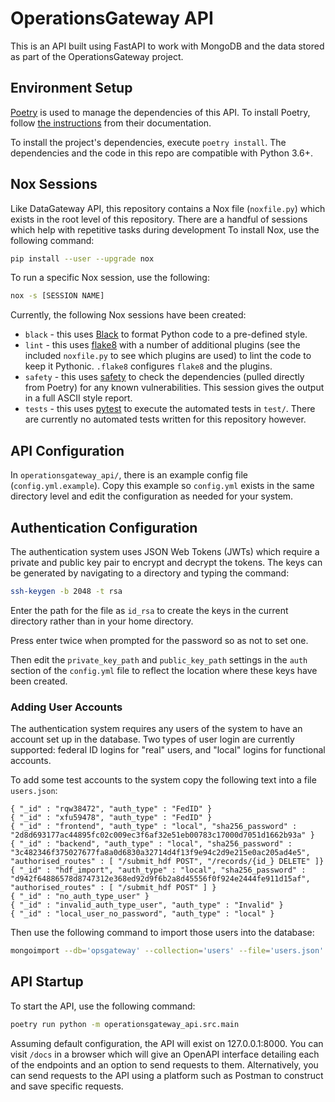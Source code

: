 # OperationsGateway API
This is an API built using FastAPI to work with MongoDB and the data stored as part of the OperationsGateway project.


## Environment Setup
[Poetry](https://python-poetry.org/) is used to manage the dependencies of this API. To install Poetry, follow [the instructions](https://python-poetry.org/docs/master/#installing-with-the-official-installer) from their documentation.

To install the project's dependencies, execute `poetry install`. The dependencies and the code in this repo are compatible with Python 3.6+.

## Nox Sessions
Like DataGateway API, this repository contains a Nox file (`noxfile.py`) which exists in the root level of this repository. There are a handful of sessions which help with repetitive tasks during development To install Nox, use the following command:

```bash
pip install --user --upgrade nox
```

To run a specific Nox session, use the following:

```bash
nox -s [SESSION NAME]
```

Currently, the following Nox sessions have been created:
- `black` - this uses [Black](https://black.readthedocs.io/en/stable/) to format Python code to a pre-defined style.
- `lint` - this uses [flake8](https://flake8.pycqa.org/en/latest/) with a number of additional plugins (see the included `noxfile.py` to see which plugins are used) to lint the code to keep it Pythonic. `.flake8` configures `flake8` and the plugins.
- `safety` - this uses [safety](https://github.com/pyupio/safety) to check the dependencies (pulled directly from Poetry) for any known vulnerabilities. This session gives the output in a full ASCII style report.
- `tests` - this uses [pytest](https://docs.pytest.org/en/stable/) to execute the automated tests in `test/`. There are currently no automated tests written for this repository however.

## API Configuration
In `operationsgateway_api/`, there is an example config file (`config.yml.example`). Copy this example so `config.yml` exists in the same directory level and edit the configuration as needed for your system.

## Authentication Configuration

The authentication system uses JSON Web Tokens (JWTs) which require a private and public key pair to encrypt and decrypt the tokens. The keys can be generated by navigating to a directory and typing the command:

```bash
ssh-keygen -b 2048 -t rsa
```

Enter the path for the file as `id_rsa` to create the keys in the current directory rather than in your home directory.

Press enter twice when prompted for the password so as not to set one.

Then edit the ```private_key_path``` and ```public_key_path``` settings in the ```auth``` section of the ```config.yml``` file to reflect the location where these keys have been created.

### Adding User Accounts

The authentication system requires any users of the system to have an account set up in the database. Two types of user login are currently supported: federal ID logins for "real" users, and "local" logins for functional accounts.

To add some test accounts to the system copy the following text into a file ```users.json```:
```
{ "_id" : "rqw38472", "auth_type" : "FedID" }
{ "_id" : "xfu59478", "auth_type" : "FedID" }
{ "_id" : "frontend", "auth_type" : "local", "sha256_password" : "2d8d693177ac44895fc02c009ec3f6af32e51eb00783c17000d7051d1662b93a" }
{ "_id" : "backend", "auth_type" : "local", "sha256_password" : "3c482346f375027677fa8a0d6830a32714d4f13f9e94c2d9e215e0ac205ad4e5", "authorised_routes" : [ "/submit_hdf POST", "/records/{id_} DELETE" ]}
{ "_id" : "hdf_import", "auth_type" : "local", "sha256_password" : "d942f64886578d8747312e368ed92d9f6b2a8d45556f0f924e2444fe911d15af", "authorised_routes" : [ "/submit_hdf POST" ] }
{ "_id" : "no_auth_type_user" }
{ "_id" : "invalid_auth_type_user", "auth_type" : "Invalid" }
{ "_id" : "local_user_no_password", "auth_type" : "local" }
```

Then use the following command to import those users into the database:

```bash
mongoimport --db='opsgateway' --collection='users' --file='users.json'
```

## API Startup
To start the API, use the following command:

```bash
poetry run python -m operationsgateway_api.src.main
```

Assuming default configuration, the API will exist on 127.0.0.1:8000. You can visit `/docs` in a browser which will give an OpenAPI interface detailing each of the endpoints and an option to send requests to them. Alternatively, you can send requests to the API using a platform such as Postman to construct and save specific requests.
